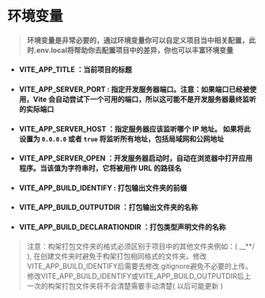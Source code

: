 # 环境变量

> #### 环境变量是非常必要的，通过环境变量你可以自定义项目当中相关配置，此时.env.local将帮助你去配置项目中的差异，你也可以丰富环境变量

- #### VITE_APP_TITLE ：当前项目的标题

- #### VITE_APP_SERVER_PORT : 指定开发服务器端口。注意：如果端口已经被使用，Vite 会自动尝试下一个可用的端口，所以这可能不是开发服务器最终监听的实际端口

- #### VITE_APP_SERVER_HOST ：指定服务器应该监听哪个 IP 地址。 如果将此设置为 `0.0.0.0` 或者 `true` 将监听所有地址，包括局域网和公网地址

- #### VITE_APP_SERVER_OPEN ：开发服务器启动时，自动在浏览器中打开应用程序。当该值为字符串时，它将被用作 URL 的路径名

- #### VITE_APP_BUILD_IDENTIFY : 打包输出文件夹的前缀

- #### VITE_APP_BUILD_OUTPUTDIR ：打包输出文件夹的名称

- #### VITE_APP_BUILD_DECLARATIONDIR ：打包类型声明文件的名称

> 注意：构架打包文件夹的格式必须区别于项目中的其他文件夹例如：( __**/ ), 在创建文件夹时避免于构架打包相同格式的文件夹。修改VITE_APP_BUILD_IDENTIFY后需要去修改.gitignore避免不必要的上传。修改VITE_APP_BUILD_IDENTIFY或VITE_APP_BUILD_OUTPUTDIR后上一次的构架打包文件夹将不会清楚需要手动清楚( 以后可能更新 )

